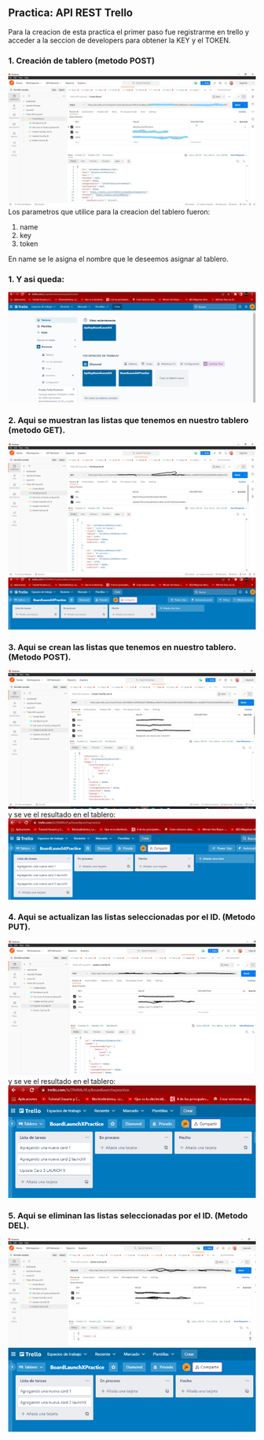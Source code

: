 ## Practica: API REST Trello

Para la creacion de esta practica el primer paso fue registrarme en trello y acceder a la seccion de developers para obtener la KEY y el TOKEN.

### 1. Creación de tablero (metodo POST)
![Texto alternativo](https://github.com/jorgealexis07/apiresttrello/blob/main/images/1CreateBoardPostman_LI.jpg)
Los parametros que utilice para la creacion del tablero fueron:
1. name 
2. key
3. token

En name se le asigna el nombre que le deseemos asignar al tablero.
### 1. Y asi queda: 
![Texto alternativo](https://github.com/jorgealexis07/apiresttrello/blob/main/images/1Showboardtrello.PNG)
 
 
### 2. Aqui se muestran las listas que tenemos en nuestro tablero (metodo GET). 
![Texto alternativo](https://github.com/jorgealexis07/apiresttrello/blob/main/images/2CreateCardbylistId.PNG)
![Texto alternativo](https://github.com/jorgealexis07/apiresttrello/blob/main/images/2showboard.PNG)

### 3. Aqui se crean las listas que tenemos en nuestro tablero. (Metodo POST).
![Texto alternativo](https://github.com/jorgealexis07/apiresttrello/blob/main/images/3Createcardbylistid.PNG)
y se ve el resultado en el tablero:
![Texto alternativo](https://github.com/jorgealexis07/apiresttrello/blob/main/images/3ShowlistId.PNG)

### 4. Aqui se actualizan las listas seleccionadas por el ID. (Metodo PUT).
![Texto alternativo](https://github.com/jorgealexis07/apiresttrello/blob/main/images/4Updatecardbyid.PNG)
y se ve el resultado en el tablero:
![Texto alternativo](https://github.com/jorgealexis07/apiresttrello/blob/main/images/4ShowUpdatecard.PNG)

### 5. Aqui se eliminan las listas seleccionadas por el ID. (Metodo DEL).
![Texto alternativo](https://github.com/jorgealexis07/apiresttrello/blob/main/images/5DeleteCardbyId.PNG)
![Texto alternativo](https://github.com/jorgealexis07/apiresttrello/blob/main/images/5Showdelete.PNG)

